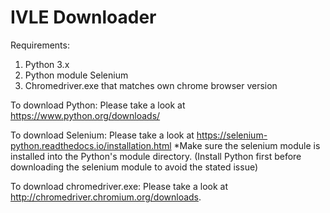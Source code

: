 # IVLE Downloader

Requirements:
1) Python 3.x
2) Python module Selenium
3) Chromedriver.exe that matches own chrome browser version

To download Python: Please take a look at https://www.python.org/downloads/

To download Selenium: Please take a look at https://selenium-python.readthedocs.io/installation.html
*Make sure the selenium module is installed into the Python's module directory. (Install Python first before downloading the selenium module to avoid the stated issue)

To download chromedriver.exe: Please take a look at http://chromedriver.chromium.org/downloads.
